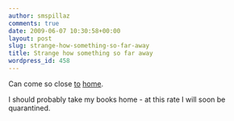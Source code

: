 ```yaml
---
author: smspillaz
comments: true
date: 2009-06-07 10:30:58+00:00
layout: post
slug: strange-how-something-so-far-away
title: Strange how something so far away
wordpress_id: 458
---
```


Can come so close [to](http://scotch.wa.edu.au/view/news-archive/swine-flu/) [home](http://scotch.wa.edu.au/view/news-archive/middle-school-closure/).

I should probably take my books home - at this rate I will soon be quarantined.
